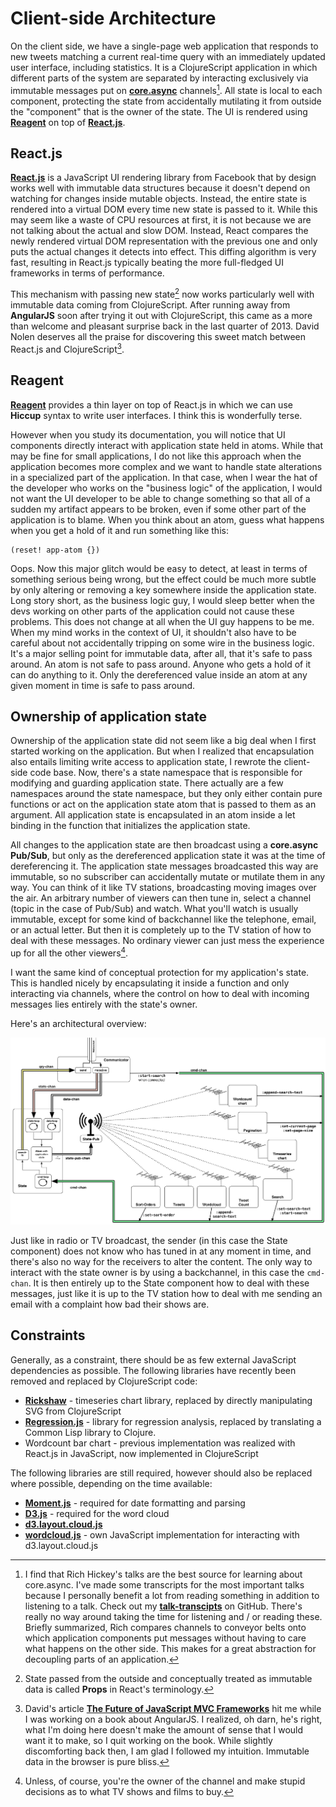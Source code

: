 # Client-side Architecture
On the client side, we have a single-page web application that responds to new tweets matching a current real-time query with an immediately updated user interface, including statistics. It is a ClojureScript application in which different parts of the system are separated by interacting exclusively via immutable messages put on **[core.async](core.async)** channels[^hickey-core-async]. All state is local to each component, protecting the state from accidentally mutilating it from outside the "component" that is the owner of the state. The UI is rendered using **[Reagent](http://reagent-project.github.io)** on top of **[React.js](http://facebook.github.io/react/)**.

[^hickey-core-async]: I find that Rich Hickey's talks are the best source for learning about core.async. I've made some transcripts for the most important talks because I personally benefit a lot from reading something in addition to listening to a talk. Check out my **[talk-transcipts](https://github.com/matthiasn/talk-transcripts)** on GitHub. There's really no way around taking the time for listening and / or reading these. Briefly summarized, Rich compares channels to conveyor belts onto which application components put messages without having to care what happens on the other side. This makes for a great abstraction for decoupling parts of an application.

## React.js
**[React.js](http://facebook.github.io/react/)** is a JavaScript UI rendering library from Facebook that by design works well with immutable data structures because it doesn't depend on watching for changes inside mutable objects. Instead, the entire state is rendered into a virtual DOM every time new state is passed to it. While this may seem like a waste of CPU resources at first, it is not because we are not talking about the actual and slow DOM. Instead, React compares the newly rendered virtual DOM representation with the previous one and only puts the actual changes it detects into effect. This diffing algorithm is very fast, resulting in React.js typically beating the more full-fledged UI frameworks in terms of performance.

This mechanism with passing new state[^props] now works particularly well with immutable data coming from ClojureScript. After running away from **AngularJS** soon after trying it out with ClojureScript, this came as a more than welcome and pleasant surprise back in the last quarter of 2013. David Nolen deserves all the praise for discovering this sweet match between React.js and ClojureScript[^nolen-mvc].

[^props]: State passed from the outside and conceptually treated as immutable data is called **Props** in React's terminology. 

[^nolen-mvc]: David's article **[The Future of JavaScript MVC Frameworks](http://swannodette.github.io/2013/12/17/the-future-of-javascript-mvcs/)** hit me while I was working on a book about AngularJS. I realized, oh darn, he's right, what I'm doing here doesn't make the amount of sense that I would want it to make, so I quit working on the book. While slightly discomforting back then, I am glad I followed my intuition. Immutable data in the browser is pure bliss.

## Reagent
**[Reagent](http://reagent-project.github.io)** provides a thin layer on top of React.js in which we can use **Hiccup** syntax to write user interfaces. I think this is wonderfully terse.

However when you study its documentation, you will notice that UI components directly interact with application state held in atoms. While that may be fine for small applications, I do not like this approach when the application becomes more complex and we want to handle state alterations in a specialized part of the application. In that case, when I wear the hat of the developer who works on the "business logic" of the application, I would not want the UI developer to be able to change something so that all of a sudden my artifact appears to be broken, even if some other part of the application is to blame. When you think about an atom, guess what happens when you get a hold of it and run something like this:

~~~
(reset! app-atom {})
~~~

Oops. Now this major glitch would be easy to detect, at least in terms of something serious being wrong, but the effect could be much more subtle by only altering or removing a key somewhere inside the application state. Long story short, as the business logic guy, I would sleep better when the devs working on other parts of the application could not cause these problems. This does not change at all when the UI guy happens to be me. When my mind works in the context of UI, it shouldn't also have to be careful about not accidentally tripping on some wire in the business logic. It's a major selling point for immutable data, after all, that it's safe to pass around. An atom is not safe to pass around. Anyone who gets a hold of it can do anything to it. Only the dereferenced value inside an atom at any given moment in time is safe to pass around.

## Ownership of application state
Ownership of the application state did not seem like a big deal when I first started working on the application. But when I realized that encapsulation also entails limiting write access to application state, I rewrote the client-side code base. Now, there's a state namespace that is responsible for modifying and guarding application state. There actually are a few namespaces around the state namespace, but they only either contain pure functions or act on the application state atom that is passed to them as an argument. All application state is encapsulated in an atom inside a let binding in the function that initializes the application state.

All changes to the application state are then broadcast using a **core.async Pub/Sub**, but only as the dereferenced application state it was at the time of dereferencing it. The application state messages broadcasted this way are immutable, so no subscriber can accidentally mutate or mutilate them in any way. You can think of it like TV stations, broadcasting moving images over the air. An arbitrary number of viewers can then tune in, select a channel (topic in the case of Pub/Sub) and watch. What you'll watch is usually immutable, except for some kind of backchannel like the telephone, email, or an actual letter. But then it is completely up to the TV station of how to deal with these messages. No ordinary viewer can just mess the experience up for all the other viewers[^tv].

[^tv]: Unless, of course, you're the owner of the channel and make stupid decisions as to what TV shows and films to buy.

I want the same kind of conceptual protection for my application's state. This is handled nicely by encapsulating it inside a function and only interacting via channels, where the control on how to deal with incoming messages lies entirely with the state's owner. 

Here's an architectural overview:

![](images/client-overview.png)

Just like in radio or TV broadcast, the sender (in this case the State component) does not know who has tuned in at any moment in time, and there's also no way for the receivers to alter the content. The only way to interact with the state owner is by using a backchannel, in this case the ````cmd-chan````. It is then entirely up to the State component how to deal with these messages, just like it is up to the TV station how to deal with me sending an email with a complaint how bad their shows are.

## Constraints
Generally, as a constraint, there should be as few external JavaScript dependencies as possible. The following libraries have recently been removed and replaced by ClojureScript code:

* **[Rickshaw](http://code.shutterstock.com/rickshaw/)** - timeseries chart library, replaced by directly manipulating SVG from ClojureScript
* **[Regression.js](https://github.com/Tom-Alexander/regression-js)** - library for regression analysis, replaced by translating a Common Lisp library to Clojure.
* Wordcount bar chart - previous implementation was realized with React.js in JavaScript, now implemented in ClojureScript

The following libraries are still required, however should also be replaced where possible, depending on the time available:

* **[Moment.js](http://momentjs.com)** - required for date formatting and parsing
* **[D3.js](http://d3js.org)** - required for the word cloud
* **[d3.layout.cloud.js](https://github.com/jasondavies/d3-cloud)**
* **[wordcloud.js](https://github.com/matthiasn/BirdWatch/blob/43a9c09493257b9c9b5e9e5644df5f67085feb84/Clojure-Websockets/MainApp/resources/public/js/wordcloud.js)** - own JavaScript implementation for interacting with d3.layout.cloud.js
